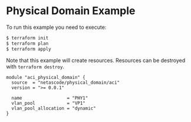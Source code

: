 <!-- BEGIN_TF_DOCS -->
# Physical Domain Example

To run this example you need to execute:

```bash
$ terraform init
$ terraform plan
$ terraform apply
```

Note that this example will create resources. Resources can be destroyed with `terraform destroy`.

```hcl
module "aci_physical_domain" {
  source  = "netascode/physical_domain/aci"
  version = ">= 0.0.1"

  name                 = "PHY1"
  vlan_pool            = "VP1"
  vlan_pool_allocation = "dynamic"
}

```
<!-- END_TF_DOCS -->